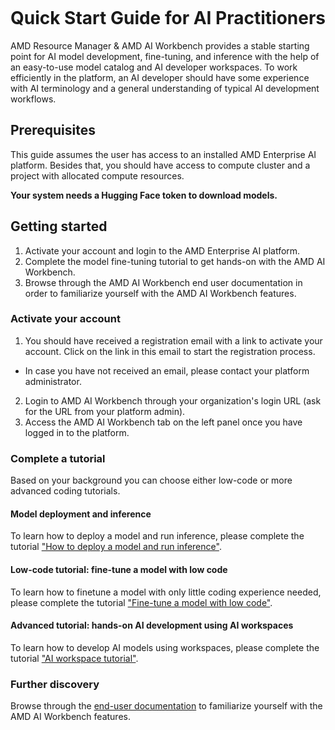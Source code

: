 <!--
Copyright © Advanced Micro Devices, Inc., or its affiliates.

SPDX-License-Identifier: MIT
-->

```{tags} quick start, ai development, AMD AI Workbench
```

# Quick Start Guide for AI Practitioners

AMD Resource Manager & AMD AI Workbench provides a stable starting point for AI model development, fine-tuning, and inference with the help of an easy-to-use model catalog and AI developer workspaces. To work efficiently in the platform, an AI developer should have some experience with AI terminology and a general understanding of typical AI development workflows.

## Prerequisites

This guide assumes the user has access to an installed AMD Enterprise AI platform. Besides that, you should have access to compute cluster and a project with allocated compute resources.

**Your system needs a Hugging Face token to download models.**

## Getting started

1. Activate your account and login to the AMD Enterprise AI platform.
2. Complete the model fine-tuning tutorial to get hands-on with the AMD AI Workbench.
3. Browse through the AMD AI Workbench end user documentation in order to familiarize yourself with the AMD AI Workbench features.

### Activate your account

1. You should have received a registration email with a link to activate your account. Click on the link in this email to start the registration process.
  - In case you have not received an email, please contact your platform administrator.
2. Login to AMD AI Workbench through your organization's login URL (ask for the URL from your platform admin).
3. Access the AMD AI Workbench tab on the left panel once you have logged in to the platform.

### Complete a tutorial

Based on your background you can choose either low-code or more advanced coding tutorials.

#### Model deployment and inference

To learn how to deploy a model and run inference, please complete the tutorial ["How to deploy a model and run inference"](../core/docs/workbench/inference/how-to-deploy-and-inference.md).

#### Low-code tutorial: fine-tune a model with low code

To learn how to finetune a model with only little coding experience needed, please complete the tutorial ["Fine-tune a model with low code"](../tutorials/low-code-fine-tuning-tutorial.md).

#### Advanced tutorial: hands-on AI development using AI workspaces

To learn how to develop AI models using workspaces, please complete the tutorial ["AI workspace tutorial"](../tutorials/ai-workspace-tutorial.md).

### Further discovery

Browse through the [end-user documentation](https://docs.silogen.ai/core/docs/workbench/overview/) to familiarize yourself with the AMD AI Workbench features.
